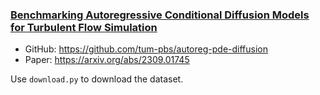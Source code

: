 ### <u> Benchmarking Autoregressive Conditional Diffusion Models for Turbulent Flow Simulation </u>

- GitHub: https://github.com/tum-pbs/autoreg-pde-diffusion
- Paper: https://arxiv.org/abs/2309.01745

Use `download.py` to download the dataset.
